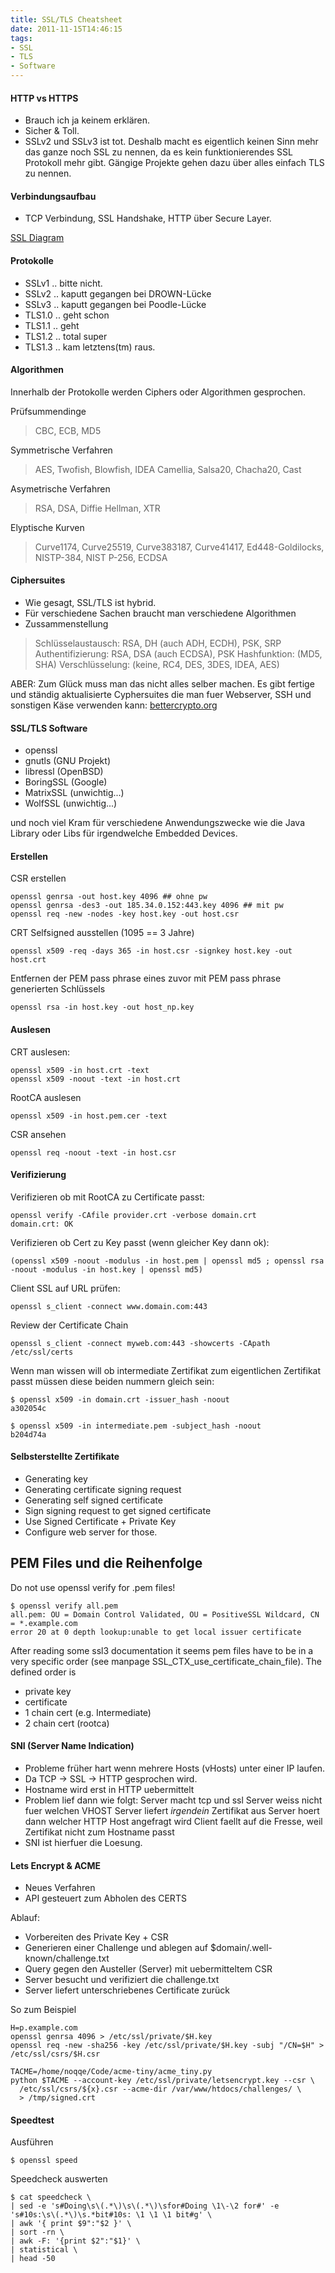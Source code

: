 ```yaml
---
title: SSL/TLS Cheatsheet
date: 2011-11-15T14:46:15
tags:
- SSL
- TLS
- Software
---
```


#### HTTP vs HTTPS

* Brauch ich ja keinem erklären.
* Sicher & Toll.
* SSLv2 und SSLv3 ist tot. Deshalb macht es eigentlich keinen
  Sinn mehr das ganze noch SSL zu nennen, da es kein funktionierendes SSL
  Protokoll mehr gibt. Gängige Projekte gehen dazu über
  alles einfach TLS zu nennen.

#### Verbindungsaufbau

* TCP Verbindung, SSL Handshake, HTTP über Secure Layer.

[SSL Diagram](https://www.identrustssl.com/images/learn_ssl_diagram.gif)

#### Protokolle

* SSLv1 .. bitte nicht.
* SSLv2 .. kaputt gegangen bei DROWN-Lücke
* SSLv3 .. kaputt gegangen bei Poodle-Lücke
* TLS1.0 .. geht schon
* TLS1.1 .. geht
* TLS1.2 .. total super
* TLS1.3 .. kam letztens(tm) raus.

#### Algorithmen

Innerhalb der Protokolle werden Ciphers oder Algorithmen gesprochen.

Prüfsummendinge

> CBC, ECB, MD5

Symmetrische Verfahren

> AES, Twofish, Blowfish, IDEA
> Camellia, Salsa20, Chacha20, Cast

Asymetrische Verfahren

> RSA, DSA, Diffie Hellman, XTR

Elyptische Kurven

> Curve1174, Curve25519, Curve383187, Curve41417, Ed448-Goldilocks,
> NISTP-384, NIST P-256, ECDSA

#### Ciphersuites

* Wie gesagt, SSL/TLS ist hybrid.
* Für verschiedene Sachen braucht man verschiedene Algorithmen
* Zussammenstellung

> Schlüsselaustausch: RSA, DH (auch ADH, ECDH), PSK, SRP
> Authentifizierung: RSA, DSA (auch ECDSA), PSK
> Hashfunktion: (MD5, SHA)
> Verschlüsselung: (keine, RC4, DES, 3DES, IDEA, AES)

ABER: Zum Glück muss man das nicht alles selber machen.
Es gibt fertige und ständig aktualisierte Cyphersuites die man fuer
Webserver, SSH und sonstigen Käse verwenden kann: [bettercrypto.org](https://bettercrypto.org)

#### SSL/TLS Software

* openssl
* gnutls (GNU Projekt)
* libressl (OpenBSD)
* BoringSSL (Google)
* MatrixSSL (unwichtig...)
* WolfSSL (unwichtig...)

und noch viel Kram für verschiedene Anwendungszwecke
wie die Java Library oder Libs für irgendwelche Embedded Devices.

#### Erstellen

CSR erstellen

    openssl genrsa -out host.key 4096 ## ohne pw
    openssl genrsa -des3 -out 185.34.0.152:443.key 4096 ## mit pw
    openssl req -new -nodes -key host.key -out host.csr

CRT Selfsigned ausstellen (1095 == 3 Jahre)

    openssl x509 -req -days 365 -in host.csr -signkey host.key -out host.crt

Entfernen der PEM pass phrase eines zuvor mit PEM pass phrase generierten Schlüssels

    openssl rsa -in host.key -out host_np.key

#### Auslesen

CRT auslesen:

    openssl x509 -in host.crt -text
    openssl x509 -noout -text -in host.crt

RootCA auslesen

    openssl x509 -in host.pem.cer -text

CSR ansehen

    openssl req -noout -text -in host.csr

#### Verifizierung

Verifizieren ob mit RootCA zu Certificate passt:

    openssl verify -CAfile provider.crt -verbose domain.crt
    domain.crt: OK

Verifizieren ob Cert zu Key passt (wenn gleicher Key dann ok):

    (openssl x509 -noout -modulus -in host.pem | openssl md5 ; openssl rsa -noout -modulus -in host.key | openssl md5)

Client SSL auf URL prüfen:

    openssl s_client -connect www.domain.com:443

Review der Certificate Chain

    openssl s_client -connect myweb.com:443 -showcerts -CApath /etc/ssl/certs

Wenn man wissen will ob intermediate Zertifikat zum eigentlichen Zertifikat passt müssen diese beiden nummern gleich sein:

    $ openssl x509 -in domain.crt -issuer_hash -noout
    a302054c

    $ openssl x509 -in intermediate.pem -subject_hash -noout
    b204d74a

#### Selbsterstellte Zertifikate

* Generating key
* Generating certificate signing request
* Generating self signed certificate
* Sign signing request to get signed certificate
* Use Signed Certificate + Private Key
* Configure web server for those.

## PEM Files und die Reihenfolge

Do not use openssl verify for .pem files!

    $ openssl verify all.pem
    all.pem: OU = Domain Control Validated, OU = PositiveSSL Wildcard, CN = *.example.com
    error 20 at 0 depth lookup:unable to get local issuer certificate

After reading some ssl3 documentation it seems pem files have to be in
a very specific order (see manpage SSL_CTX_use_certificate_chain_file). The
defined order is

* private key
* certificate
* 1 chain cert (e.g. Intermediate)
* 2 chain cert (rootca)

#### SNI (Server Name Indication)

* Probleme früher hart wenn mehrere Hosts (vHosts) unter einer IP laufen.
* Da TCP -> SSL -> HTTP gesprochen wird.
* Hostname wird erst in HTTP uebermittelt
* Problem lief dann wie folgt:
  Server macht tcp und ssl
  Server weiss nicht fuer welchen VHOST
  Server liefert _irgendein_ Zertifikat aus
  Server hoert dann welcher HTTP Host angefragt wird
  Client faellt auf die Fresse, weil Zertifikat nicht zum Hostname passt
* SNI ist hierfuer die Loesung.

#### Lets Encrypt & ACME

* Neues Verfahren
* API gesteuert zum Abholen des CERTS

Ablauf:

* Vorbereiten des Private Key + CSR
* Generieren einer Challenge und ablegen auf
  $domain/.well-known/challenge.txt
* Query gegen den Austeller (Server) mit uebermitteltem CSR
* Server besucht und verifiziert die challenge.txt
* Server liefert unterschriebenes Certificate zurück

So zum Beispiel

    H=p.example.com
    openssl genrsa 4096 > /etc/ssl/private/$H.key
    openssl req -new -sha256 -key /etc/ssl/private/$H.key -subj "/CN=$H" > /etc/ssl/csrs/$H.csr

    TACME=/home/noqqe/Code/acme-tiny/acme_tiny.py
    python $TACME --account-key /etc/ssl/private/letsencrypt.key --csr \
      /etc/ssl/csrs/${x}.csr --acme-dir /var/www/htdocs/challenges/ \
      > /tmp/signed.crt

#### Speedtest

Ausführen

    $ openssl speed

Speedcheck auswerten

    $ cat speedcheck \
    | sed -e 's#Doing\s\(.*\)\s\(.*\)\sfor#Doing \1\-\2 for#' -e 's#10s:\s\(.*\)\s.*bit#10s: \1 \1 \1 bit#g' \
    | awk '{ print $9":"$2 }' \
    | sort -rn \
    | awk -F: '{print $2":"$1}' \
    | statistical \
    | head -50
